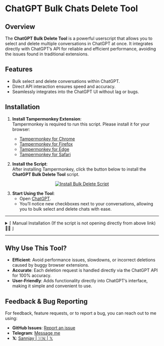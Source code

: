 # **ChatGPT Bulk Chats Delete Tool**

## **Overview**

The **ChatGPT Bulk Delete Tool** is a powerful userscript that allows you to select and delete multiple conversations in ChatGPT at once. It integrates directly with ChatGPT’s API for reliable and efficient performance, avoiding the issues found in traditional extensions.

## **Features**

- Bulk select and delete conversations within ChatGPT.
- Direct API interaction ensures speed and accuracy.
- Seamlessly integrates into the ChatGPT UI without lag or bugs.

## **Installation**

1. **Install Tampermonkey Extension**:  
   Tampermonkey is required to run this script. Please install it for your browser:
   - [Tampermonkey for Chrome](https://chrome.google.com/webstore/detail/tampermonkey/dhdgffkkebhmkfjojejmpbldmpobfkfo)
   - [Tampermonkey for Firefox](https://addons.mozilla.org/en-US/firefox/addon/tampermonkey/)
   - [Tampermonkey for Edge](https://www.microsoft.com/en-us/edge/addons/detail/tampermonkey/dhbhogiilanlnejdlphhapknfmainjcb)
   - [Tampermonkey for Safari](https://apps.apple.com/us/app/tampermonkey/id1482490089?mt=12)

2. **Install the Script**:  
   After installing Tampermonkey, click the button below to install the **ChatGPT Bulk Delete Tool** script.

  <div align="center">
    <a href="https://raw.githubusercontent.com/cu-sanjay/Bulk-Delete-for-ChatGPT/main/chatgpt_bulk_delete.js" target="_blank">
      <img src="https://img.shields.io/badge/Install%20Bulk%20Delete%20Script-Click%20Here-brightgreen?style=for-the-badge&logo=tampermonkey" alt="Install Bulk Delete Script">
    </a>
  </div>

3. **Start Using the Tool**:  
   - Open [ChatGPT](https://chat.openai.com).
   - You’ll notice new checkboxes next to your conversations, allowing you to bulk select and delete chats with ease.
---

<details>
<summary>⌈ Manual Installation (If the script is not opening directly from above link) 🚀✨ ⌋</summary>

If the script is not opening directly from the GitHub raw file, you can add it manually by following these steps:

1. **Copy the Entire Script**: Select all of the code in the script file and copy it to your clipboard.

2. **Open Tampermonkey in Your Browser**:
   - In your browser, click on the **Tampermonkey** icon (usually located in the extensions toolbar).
   - Select **Dashboard** from the dropdown menu.

3. **Create a New Script**:
   - In the Tampermonkey Dashboard, click on the **+ (Add a new script)** button in the top-left corner.

4. **Paste the Script**:
   - Delete any placeholder code that appears in the editor, and **paste your copied script** into the editor.

5. **Save the Script**:
   - Click **File > Save** or press **Ctrl + S** (Windows) / **Cmd + S** (Mac) to save the script.

6. **Enable the Script**:
   - Ensure the script is enabled in the Dashboard, and Tampermonkey will now run it on the specified pages.

After these steps, the script should be active and ready to use.

</details>

---
## **Why Use This Tool?**

- **Efficient**: Avoid performance issues, slowdowns, or incorrect deletions caused by buggy browser extensions.
- **Accurate**: Each deletion request is handled directly via the ChatGPT API for 100% accuracy.
- **User-Friendly**: Adds functionality directly into ChatGPT’s interface, making it simple and convenient to use.

## **Feedback & Bug Reporting**

For feedback, feature requests, or to report a bug, you can reach out to me using:

- **GitHub Issues**: [Report an issue](https://github.com/cu-sanjay/Bulk-Delete-for-ChatGPT/issues)
- **Telegram**: [Message me](https://t.me/Sanjay_X3)
- **𝕏**: [Sannjay | 🇮🇳 | 𝕏](https://x.com/cSxnJ)
